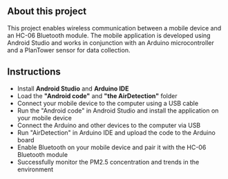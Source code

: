 ## About this project

This project enables wireless communication between a mobile device and an HC-06 Bluetooth module. The mobile application is developed using Android Studio and works in conjunction with an Arduino microcontroller and a PlanTower sensor for data collection.

## Instructions

- Install **Android Studio** and **Arduino IDE**
- Load the **"Android code"** and **"the AirDetection"** folder
- Connect your mobile device to the computer using a USB cable
- Run the "Android code" in Android Studio and install the application on your mobile device
- Connect the Arduino and other devices to the computer via USB
- Run "AirDetection" in Arduino IDE and upload the code to the Arduino board
- Enable Bluetooth on your mobile device and pair it with the HC-06 Bluetooth module
- Successfully monitor the PM2.5 concentration and trends in the environment
